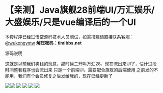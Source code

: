 # 【亲测】Java旗舰28前端UI/万汇娱乐/大盛娱乐/只是vue编译后的一个UI

本套程序已经过悟空源码技术人员测试，如需搭建请直接联系客服：[@wukongymw](http://t.me/wukongymw)
**解压密码：timibbs.net**

源码说明

这就是以前我们卖钱的玩意，那时候二开叫万汇28，现在流出来UI了，估计过段时间整套程序也会流出来
只是一个前端UI，需要配合旗舰的后端使用
之前发的不能用，我们有个会员修复之后发给我的，现在已经更新了

[![](https://wukongymw.com/wp-content/uploads/2024/04/1d4ed7bc70e9ad8.jpg)](https://wukongymw.com/wp-content/uploads/2024/04/1d4ed7bc70e9ad8.jpg)[![](https://wukongymw.com/wp-content/uploads/2024/04/9d3e38546034f1d.jpg)](https://wukongymw.com/wp-content/uploads/2024/04/9d3e38546034f1d.jpg)
[![](https://wukongymw.com/wp-content/uploads/2024/04/9c05314515932f4.jpg)](https://wukongymw.com/wp-content/uploads/2024/04/9c05314515932f4.jpg)
[![](https://wukongymw.com/wp-content/uploads/2024/04/c014cd2d0bc120d.jpg)](https://wukongymw.com/wp-content/uploads/2024/04/c014cd2d0bc120d.jpg)
[![](https://wukongymw.com/wp-content/uploads/2024/04/c67d656f027971f.jpg)](https://wukongymw.com/wp-content/uploads/2024/04/c67d656f027971f.jpg)
[![](https://wukongymw.com/wp-content/uploads/2024/04/7056a5018393ab4.jpg)](https://wukongymw.com/wp-content/uploads/2024/04/7056a5018393ab4.jpg)